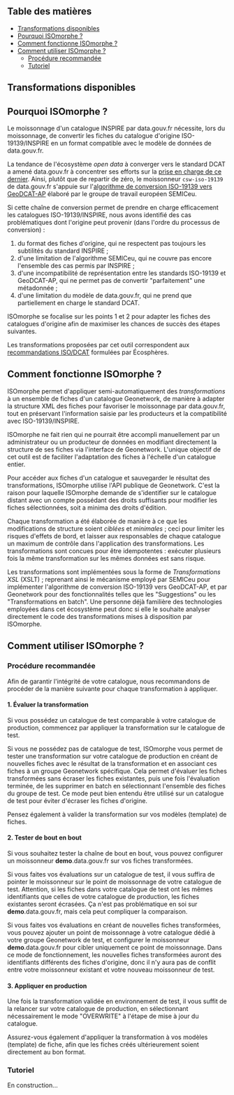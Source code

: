 ## Table des matières

- [Transformations disponibles](#transformations)
- [Pourquoi ISOmorphe ?](#pourquoi)
- [Comment fonctionne ISOmorphe ?](#comment)
- [Comment utiliser ISOmorphe ?](#utilisation)
    - [Procédure recommandée](#utilisation-procedure)
    - [Tutoriel](#utilisation-tutoriel)


## <a name="transformations"></a>Transformations disponibles

<!-- insert:transformations_docs -->


## <a name="pourquoi"></a>Pourquoi ISOmorphe ?

Le moissonnage d'un catalogue INSPIRE par data.gouv.fr nécessite, lors du moissonnage, de convertir les fiches du catalogue d'origine ISO-19139/INSPIRE en un format compatible avec le modèle de données de data.gouv.fr.

La tendance de l'écosystème *open data* à converger vers le standard DCAT a amené data.gouv.fr à concentrer ses efforts sur la [prise en charge de ce dernier](https://doc.data.gouv.fr/moissonnage/dcat/).
Ainsi, plutôt que de repartir de zéro, le moissonneur `csw-iso-19139` de data.gouv.fr s'appuie sur l'[algorithme de conversion ISO-19139 vers GeoDCAT-AP](https://github.com/SEMICeu/iso-19139-to-dcat-ap/tree/geodcat-ap-2.0.0) élaboré par le groupe de travail européen SEMICeu.

Si cette chaîne de conversion permet de prendre en charge efficacement les catalogues ISO-19139/INSPIRE, nous avons identifié des cas problématiques dont l'origine peut provenir (dans l'ordre du processus de conversion)&nbsp;:

1. du format des fiches d'origine, qui ne respectent pas toujours les subtilités du standard INSPIRE&nbsp;;
2. d'une limitation de l'algorithme SEMICeu, qui ne couvre pas encore l'ensemble des cas permis par INSPIRE&nbsp;;
3. d'une incompatibilité de représentation entre les standards ISO-19139 et GeoDCAT-AP, qui ne permet pas de convertir "parfaitement" une métadonnée&nbsp;;
4. d'une limitation du modèle de data.gouv.fr, qui ne prend que partiellement en charge le standard DCAT.

ISOmorphe se focalise sur les points 1 et 2 pour adapter les fiches des catalogues d'origine afin de maximiser les chances de succès des étapes suivantes.

Les transformations proposées par cet outil correspondent aux [recommandations ISO/DCAT](https://ecospheres.gitbook.io/recommandations-iso-dcat) formulées par Écosphères.


## <a name="comment"></a>Comment fonctionne ISOmorphe ?

ISOmorphe permet d'appliquer semi-automatiquement des *transformations* à un ensemble de fiches d'un catalogue Geonetwork, de manière à adapter la structure XML des fiches pour favoriser le moissonnage par data.gouv.fr, tout en préservant l'information saisie par les producteurs et la compatibilité avec ISO-19139/INSPIRE.

ISOmorphe ne fait rien qui ne pourrait être accompli manuellement par un administrateur ou un producteur de données en modifiant directement la structure de ses fiches via l'interface de Geonetwork.
L'unique objectif de cet outil est de faciliter l'adaptation des fiches à l'échelle d'un catalogue entier.

Pour accéder aux fiches d'un catalogue et sauvegarder le résultat des transformations, ISOmorphe utilise l'API publique de Geonetwork.
C'est la raison pour laquelle ISOmorphe demande de s'identifier sur le catalogue distant avec un compte possédant des droits suffisants pour modifier les fiches sélectionnées, soit a minima des droits d'édition.

Chaque transformation a été élaborée de manière à ce que les modifications de structure soient *ciblées* et *minimales*&nbsp;; ceci pour limiter les risques d'effets de bord, et laisser aux responsables de chaque catalogue un maximum de contrôle dans l'application des transformations.
Les transformations sont concues pour être idempotentes&nbsp;: exécuter plusieurs fois la même transformation sur les mêmes données est sans risque.

Les transformations sont implémentées sous la forme de *Transformations XSL* (XSLT)&nbsp;; reprenant ainsi le mécanisme employé par SEMICeu pour implémenter l'algorithme de conversion ISO-19139 vers GeoDCAT-AP, et par Geonetwork pour des fonctionnalités telles que les "Suggestions" ou les "Transformations en batch".
Une personne déjà familière des technologies employées dans cet écosystème peut donc si elle le souhaite analyser directement le code des transformations mises à disposition par ISOmorphe.


## <a name="utilisation"></a>Comment utiliser ISOmorphe ?

### <a name="utilisation-procedure"></a>Procédure recommandée

Afin de garantir l'intégrité de votre catalogue, nous recommandons de procéder de la manière suivante pour chaque transformation à appliquer.


#### 1. Évaluer la transformation

Si vous possédez un catalogue de test comparable à votre catalogue de production, commencez par appliquer la transformation sur le catalogue de test.

Si vous ne possédez pas de catalogue de test, ISOmorphe vous permet de tester une transformation sur votre catalogue de production en créant de nouvelles fiches avec le résultat de la transformation et en associant ces fiches à un groupe Geonetwork spécifique.
Cela permet d'évaluer les fiches transformées sans écraser les fiches existantes, puis une fois l'évaluation terminée, de les supprimer en batch en sélectionnant l'ensemble des fiches du groupe de test.
Ce mode peut bien entendu être utilisé sur un catalogue de test pour éviter d'écraser les fiches d'origine.

Pensez également à valider la transformation sur vos modèles (template) de fiches.


#### 2. Tester de bout en bout

Si vous souhaitez tester la chaîne de bout en bout, vous pouvez configurer un moissonneur **demo**.data.gouv.fr sur vos fiches transformées.

Si vous faites vos évaluations sur un catalogue de test, il vous suffira de pointer le moissonneur sur le point de moissonnage de votre catalogue de test.
Attention, si les fiches dans votre catalogue de test ont les mêmes identifiants que celles de votre catalogue de production, les fiches existantes seront écrasées.
Ça n'est pas problématique en soi sur **demo**.data.gouv.fr, mais cela peut compliquer la comparaison.

Si vous faites vos évaluations en créant de nouvelles fiches transformées, vous pouvez ajouter un point de moissonnage à votre catalogue dédié à votre groupe Geonetwork de test, et configurer le moissonneur **demo**.data.gouv.fr pour cibler uniquement ce point de moissonnage.
Dans ce mode de fonctionnement, les nouvelles fiches transformées auront des identifiants différents des fiches d'origine, donc il n'y aura pas de conflit entre votre moissonneur existant et votre nouveau moissonneur de test.


#### 3. Appliquer en production

Une fois la transformation validée en environnement de test, il vous suffit de la relancer sur votre catalogue de production, en sélectionnant nécessairement le mode "OVERWRITE" à l'étape de mise à jour du catalogue.

Assurez-vous également d'appliquer la transformation à vos modèles (template) de fiche, afin que les fiches créés ultérieurement soient directement au bon format.


### <a name="utilisation-tutoriel"></a>Tutoriel

En construction...
